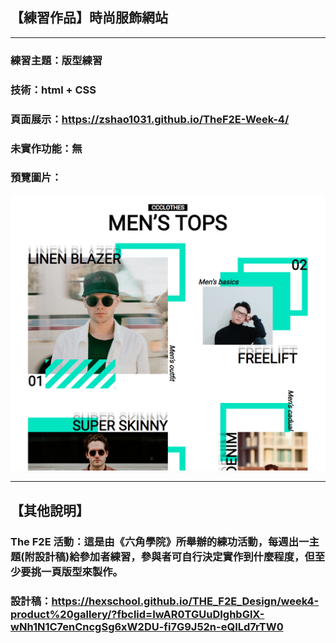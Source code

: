 ## 【練習作品】時尚服飾網站
***
### 練習主題：版型練習
### 技術：html + CSS
### 頁面展示：<https://zshao1031.github.io/TheF2E-Week-4/>
### 未實作功能：無

### 預覽圖片：
![預覽圖片](img/thumbnail.jpg)

***
## 【其他說明】
### The F2E 活動：這是由《六角學院》所舉辦的練功活動，每週出一主題(附設計稿)給參加者練習，參與者可自行決定實作到什麼程度，但至少要挑一頁版型來製作。

### 設計稿：https://hexschool.github.io/THE_F2E_Design/week4-product%20gallery/?fbclid=IwAR0TGUuDIghbGlX-wNh1N1C7enCncgSg6xW2DU-fi7G9J52n-eQILd7rTW0
